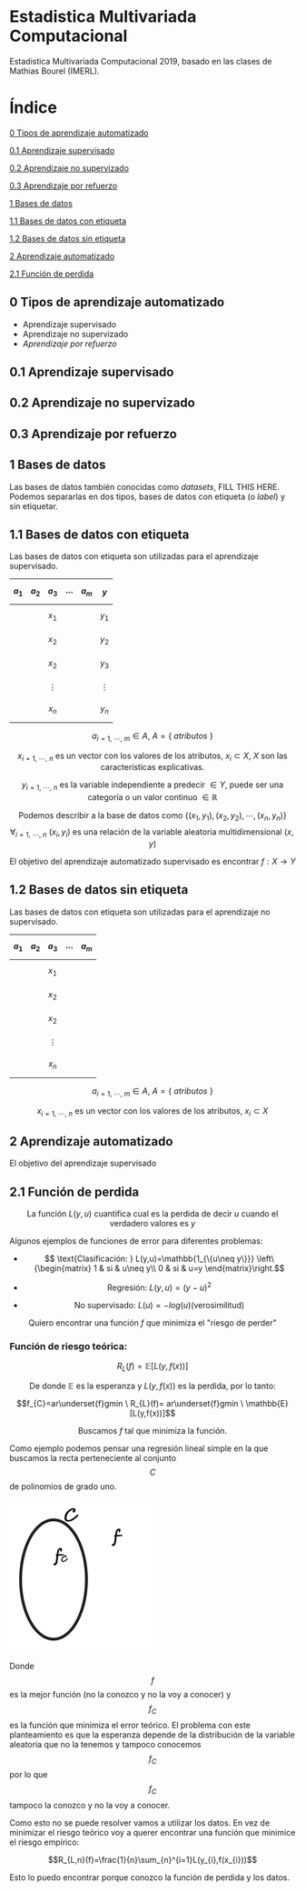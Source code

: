<script src='https://cdnjs.cloudflare.com/ajax/libs/mathjax/2.7.5/MathJax.js?config=TeX-MML-AM_CHTML' async></script>

# Estadistica Multivariada Computacional
Estadistica Multivariada Computacional 2019, basado en las clases de Mathias Bourel (IMERL).

# Índice


[0 Tipos de aprendizaje automatizado](#0-Tipos-de-aprendizaje-automatizado)

[0.1 Aprendizaje supervisado](#0.1-Aprendizaje-supervisado)

[0.2 Aprendizaje no supervizado](#0.2-Aprendizaje-no-supervizado)

[0.3 Aprendizaje por refuerzo](#0.3-Aprendizaje-por-refuerzo)

[1 Bases de datos](#1-Bases-de-datos)

[1.1 Bases de datos con etiqueta](#1.1-Bases-de-datos-con-etiqueta)

[1.2 Bases de datos sin etiqueta](#1.2-Bases-de-datos-sin-etiqueta)

[2 Aprendizaje automatizado](#2-Aprendizaje-automatizado)

[2.1 Función de perdida](#2.1-Función-de-perdida)

## 0 Tipos de aprendizaje automatizado

* Aprendizaje supervisado
* Aprendizaje no supervizado
* *Aprendizaje por refuerzo*

## 0.1 Aprendizaje supervisado

## 0.2 Aprendizaje no supervizado

## 0.3 Aprendizaje por refuerzo

## 1 Bases de datos

Las bases de datos también conocidas como *datasets*, FILL THIS HERE. 
Podemos separarlas en dos tipos, bases de datos con etiqueta (o *label*) y sin etiquetar.

## 1.1 Bases de datos con etiqueta

Las bases de datos con etiqueta son utilizadas para el aprendizaje supervisado.

|$$a_{1}$$|$$a_{2}$$|$$a_{3}$$|$$\cdots$$|$$a_{m}$$|$$y$$|
|-|-|-|-|-|-|
|||$$x_{1}$$|||$$y_{1}$$|
|||$$x_{2}$$|||$$y_{2}$$|
|||$$x_{2}$$|||$$y_{3}$$|
|||$$\vdots$$|||$$\vdots$$|
|||$$x_{n}$$|||$$y_{n}$$|

$$a_{i=1,\ \cdots,\ m} \in A,\  A=\{\ atributos\ \}$$

$$x_{i=1,\ \cdots,\ n} \text{ es un vector con los valores de los atributos, }x_{i}\subset X \text{, } X \text{ son las características explicativas.}$$

$$y_{i=1,\ \cdots,\ n} \text{ es la variable independiente a predecir }\in Y \text{, puede ser una categoría o un valor continuo }\in \mathbb{R}$$

$$\text{Podemos describir a la base de datos como } \{(x_{1},y_{1}),(x_{2},y_{2}),\cdots ,(x_{n},y_{n})\} $$
$$ \forall_{i=1,\ \cdots,\ n}\ (x_{i},y_{i}) \text{ es una relación de la variable aleatoria multidimensional } (x,y)$$

$$ \text{El objetivo del aprendizaje automatizado supervisado es encontrar } f: X\rightarrow Y$$

## 1.2 Bases de datos sin etiqueta

Las bases de datos con etiqueta son utilizadas para el aprendizaje no supervisado.

|$$a_{1}$$|$$a_{2}$$|$$a_{3}$$|$$\cdots$$|$$a_{m}$$|
|-|-|-|-|-|
|||$$x_{1}$$|||
|||$$x_{2}$$|||
|||$$x_{2}$$|||
|||$$\vdots$$|||
|||$$x_{n}$$|||

$$a_{i=1,\ \cdots,\ m} \in A,\  A=\{\ atributos\ \}$$ 

$$x_{i=1,\ \cdots,\ n} \text{ es un vector con los valores de los atributos, }x_{i}\subset X$$

## 2 Aprendizaje automatizado

El objetivo del aprendizaje supervisado

## 2.1 Función de perdida

$$ \text{La función } L(y,u) \text{ cuantifica cual es la perdida de decir } u \text{ cuando el verdadero valores es } y$$

Algunos ejemplos de funciones de error para diferentes problemas:

* $$ \text{Clasificación: } L(y,u)=\mathbb{1_{\{u\neq y\}}} \left\{\begin{matrix} 1 & si & u\neq y\\  0 & si & u=y \end{matrix}\right.$$ 

* $$ \text{Regresión: } L(y,u)=(y-u)^2$$

* $$ \text{ No supervisado: } L(u)=-log(u)  \text{(verosimilitud)}$$

$$ \text{ Quiero encontrar una función } f \text{ que minimiza el "riesgo de perder" } $$

### Función de riesgo teórica:

$$R_{L}(f)=\mathbb{E}[L(y,f(x))]$$

$$ \text{De donde } \mathbb{E} \text{ es la esperanza y } L(y,f(x)) \text{ es la perdida, por lo tanto: }$$

$$f_{C}=ar\underset{f}gmin \ R_{L}(f)= ar\underset{f}gmin \ \mathbb{E}[L(y,f(x))]$$

$$ \text{Buscamos } f \text{ tal que minimiza la función.}$$

Como ejemplo podemos pensar una regresión lineal simple en la que buscamos la recta perteneciente al conjunto $$C$$ de polinomios de grado uno.

![F](./img/ffc.png)

Donde $$f$$ es la mejor función (no la conozco y no la voy a conocer) y $$f_{C}$$ es la función que minimiza el error teórico. 
El problema con este planteamiento es que la esperanza depende de la distribución de la variable aleatoria que no la tenemos y tampoco conocemos $$f_{C}$$ por lo que $$f_{C}$$ tampoco la conozco y no la voy a conocer.

Como esto no se puede resolver vamos a utilizar los datos. En vez de minimizar el riesgo teórico voy a querer encontrar una función que minimice el riesgo empírico:

$$R_{L,n}(f)=\frac{1}{n}\sum_{n}^{i=1}L(y_{i},f(x_{i}))$$

Esto lo puedo encontrar porque conozco la función de perdida y los datos.






